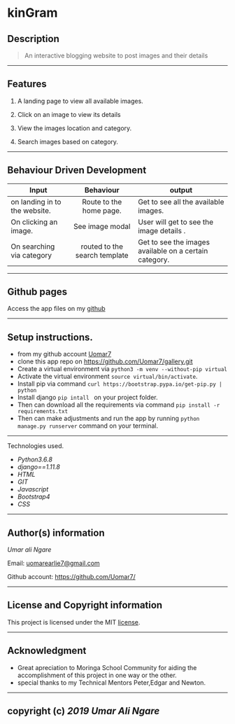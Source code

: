 # kinGram

## Description
>An interactive blogging website to post images and their details
---

## Features
1. A landing page to view all available images.

2. Click on an image to view its details

3. View the images location and category.

4. Search images based on category.

---

## Behaviour Driven Development

|Input  | Behaviour | output |
|------|:-----:|-----|
|on landing in to the website.|Route to the home page.| Get to see all the available images.|
|On clicking an image.|See image modal| User will get to see the image details .|
|On searching via category| routed to the search template| Get to see the images available on a certain category.|

---

## Github pages

Access the app files on my [github](https://github.com/Uomar7/gallery.git)

---
## Setup instructions.

* from my github account [Uomar7]()
* clone this app repo on <https://github.com/Uomar7/gallery.git>
* Create a virtual environment via `python3 -m venv --without-pip virtual`
* Activate the virtual environment `source virtual/bin/activate`.
* Install pip via command `curl https://bootstrap.pypa.io/get-pip.py | python`
* Install django `pip intall ` on your project folder.
* Then can download all the requirements via command `pip install -r requirements.txt`
* Then can make adjustments and run the app by running `python manage.py runserver` command on your terminal.

---
Technologies used.

* *Python3.6.8*
* *django==1.11.8*
* *HTML*
* *GIT*
* *Javascript*
* *Bootstrap4*
* *CSS*
---
## Author(s) information

*Umar ali Ngare*

Email: <uomarearlie7@gmail.com>

Github account: <https://github.com/Uomar7/>

---
## License and Copyright information

This project is licensed under the MIT [license](https://github.com/hubotio/hubot/blob/master/LICENSE.md).

---
## Acknowledgment

* Great apreciation to Moringa School Community for aiding the accomplishment of this project in one way or the other.
* special thanks to my Technical Mentors Peter,Edgar and Newton.
---

## copyright (**c**) *2019* *Umar Ali Ngare*